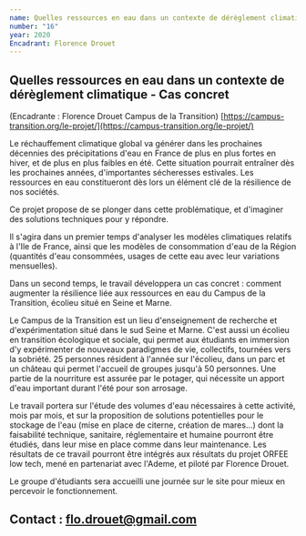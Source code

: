 ```yaml
---
name: Quelles ressources en eau dans un contexte de dérèglement climatique - Cas concret
number: "16"
year: 2020
Encadrant: Florence Drouet
---
```

## Quelles ressources en eau dans un contexte de dérèglement climatique - Cas concret

(Encadrante : Florence Drouet Campus de la Transition)
[https://campus-transition.org/le-projet/](https://campus-transition.org/le-projet/)

Le réchauffement climatique global va générer dans les prochaines
décennies des précipitations d'eau en France de plus en plus fortes en
hiver, et de plus en plus faibles en été. Cette situation pourrait
entraîner dès les prochaines années, d\'importantes sécheresses
estivales. Les ressources en eau constitueront dès lors un élément clé
de la résilience de nos sociétés.

Ce projet propose de se plonger dans cette problématique, et d'imaginer
des solutions techniques pour y répondre.

Il s\'agira dans un premier temps d'analyser les modèles climatiques
relatifs à l'Ile de France, ainsi que les modèles de consommation d'eau
de la Région (quantités d'eau consommées, usages de cette eau avec leur
variations mensuelles).

Dans un second temps, le travail développera un cas concret : comment
augmenter la résilience liée aux ressources en eau du Campus de la
Transition, écolieu situé en Seine et Marne.

Le Campus de la Transition est un lieu d'enseignement de recherche et
d'expérimentation situé dans le sud Seine et Marne. C'est aussi un
écolieu en transition écologique et sociale, qui permet aux étudiants en
immersion d\'y expérimenter de nouveaux paradigmes de vie, collectifs,
tournées vers la sobriété. 25 personnes résident à l'année sur
l'écolieu, dans un parc et un château qui permet l'accueil de groupes
jusqu'à 50 personnes. Une partie de la nourriture est assurée par le
potager, qui nécessite un apport d'eau important durant l'été pour son
arrosage.

Le travail portera sur l'étude des volumes d'eau nécessaires à cette
activité, mois par mois, et sur la proposition de solutions potentielles
pour le stockage de l'eau (mise en place de citerne, création de
mares...) dont la faisabilité technique, sanitaire, réglementaire et
humaine pourront être étudiés, dans leur mise en place comme dans leur
maintenance. Les résultats de ce travail pourront être intégrés aux
résultats du projet ORFEE low tech, mené en partenariat avec l'Ademe, et
piloté par Florence Drouet.

Le groupe d'étudiants sera accueilli une journée sur le site pour mieux
en percevoir le fonctionnement.

## Contact : [flo.drouet@gmail.com](mailto:flo.drouet@gmail.com)
